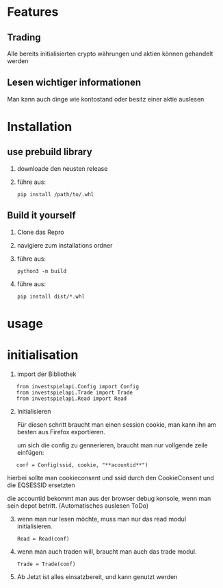 # Features

## Trading

Alle bereits initialisierten crypto währungen und aktien können gehandelt werden

## Lesen wichtiger informationen

Man kann auch dinge wie kontostand oder besitz einer aktie auslesen

# Installation

## use prebuild library

1. downloade den neusten release

2. führe aus:
   ```
   pip install /path/to/.whl
   ```

## Build it yourself

1. Clone das Repro

2. navigiere zum installations ordner

3. führe aus:
   ```
   python3 -m build
   ```

5. führe aus:
   ```
   pip install dist/*.whl
   ```

# usage

# initialisation

1. import der Bibliothek
```
   from investspielapi.Config import Config
   from investspielapi.Trade import Trade
   from investspielapi.Read import Read
```

2. Initialisieren

   Für diesen schritt braucht man einen session cookie, man kann ihn am besten aus Firefox exportieren.

   um sich die config zu gennerieren, braucht man nur vollgende zeile einfügen:
```
   conf = Config(ssid, cookie, "**acountid**")
```
   hierbei sollte man cookieconsent und ssid durch den CookieConsent und die EQSESSID ersetzten

   die accountid bekommt man aus der browser debug konsole, wenn man sein depot betritt. (Automatisches auslesen ToDo)
   
3. wenn man nur lesen möchte, muss man nur das read modul initialisieren.
   ```
   Read = Read(conf)
   ```

4. wenn man auch traden will, braucht man auch das trade modul.
   ```
   Trade = Trade(conf)
   ```
   
5. Ab Jetzt ist alles einsatzbereit, und kann genutzt werden
